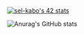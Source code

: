 [![sel-kabo's 42 stats](https://badge.mediaplus.ma/binary/sel-kabo)](https://github.com/oakoudad/badge42) 

![Anurag's GitHub stats](https://github-readme-stats.vercel.app/api?usernameZizes0&show_icons=true&theme=radical)




